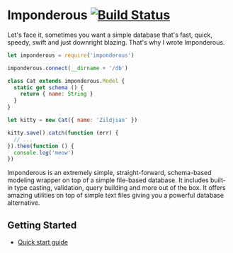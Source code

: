 # Imponderous [![Build Status](https://travis-ci.org/benhutchins/imponderous.svg)](https://travis-ci.org/benhutchins/imponderous)

Let's face it, sometimes you want a simple database that's fast, quick, speedy, swift and just downright blazing. That's why I wrote Imponderous.

```js
let imponderous = require('imponderous')

imponderous.connect(__dirname + '/db')

class Cat extends imponderous.Model {
  static get schema () {
    return { name: String }
  }
}

let kitty = new Cat({ name: 'Zildjian' })

kitty.save().catch(function (err) {
  // ...
}).then(function () {
  console.log('meow')
})

```

Imponderous is an extremely simple, straight-forward, schema-based modeling wrapper on top of a simple file-based database. It includes built-in type casting, validation, query building and more out of the box. It offers amazing utilities on top of simple text files giving you a powerful database alternative.

## Getting Started

- [Quick start guide](https://github.com/benhutchins/imponderous/blob/master/docs/index.md)
